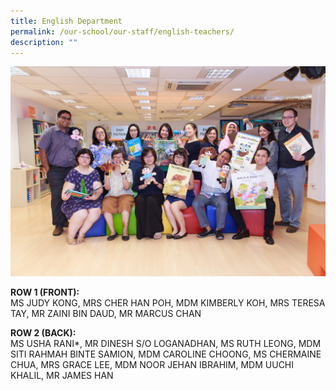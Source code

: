 ```yaml
---
title: English Department
permalink: /our-school/our-staff/english-teachers/
description: ""
---
```

![](/images/English-Department-Informal.jpeg)

<p><strong>ROW 1 (FRONT):</strong><br />MS JUDY KONG, MRS CHER HAN POH, MDM KIMBERLY KOH, MRS TERESA TAY, MR ZAINI BIN DAUD, MR MARCUS CHAN</p>
<p><strong>ROW 2 (BACK):</strong><br />MS USHA RANI*, MR DINESH S/O LOGANADHAN, MS RUTH LEONG, MDM SITI RAHMAH BINTE SAMION, MDM CAROLINE CHOONG, MS CHERMAINE CHUA, MRS GRACE LEE, MDM NOOR JEHAN IBRAHIM, MDM UUCHI KHALIL, MR JAMES HAN</p>